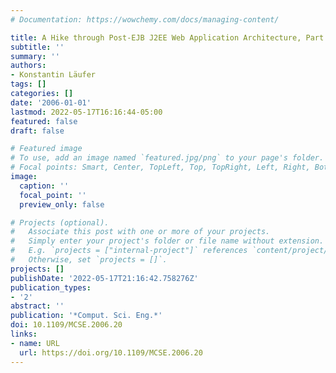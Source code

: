 ```yaml
---
# Documentation: https://wowchemy.com/docs/managing-content/

title: A Hike through Post-EJB J2EE Web Application Architecture, Part II
subtitle: ''
summary: ''
authors:
- Konstantin Läufer
tags: []
categories: []
date: '2006-01-01'
lastmod: 2022-05-17T16:16:44-05:00
featured: false
draft: false

# Featured image
# To use, add an image named `featured.jpg/png` to your page's folder.
# Focal points: Smart, Center, TopLeft, Top, TopRight, Left, Right, BottomLeft, Bottom, BottomRight.
image:
  caption: ''
  focal_point: ''
  preview_only: false

# Projects (optional).
#   Associate this post with one or more of your projects.
#   Simply enter your project's folder or file name without extension.
#   E.g. `projects = ["internal-project"]` references `content/project/deep-learning/index.md`.
#   Otherwise, set `projects = []`.
projects: []
publishDate: '2022-05-17T21:16:42.758276Z'
publication_types:
- '2'
abstract: ''
publication: '*Comput. Sci. Eng.*'
doi: 10.1109/MCSE.2006.20
links:
- name: URL
  url: https://doi.org/10.1109/MCSE.2006.20
---
```

